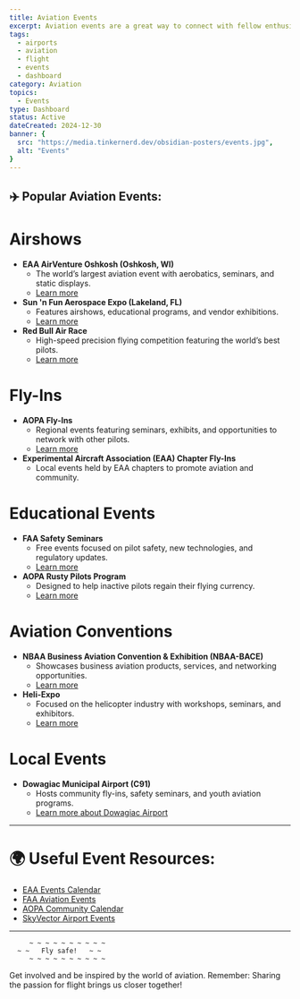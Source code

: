 ```yaml
---
title: Aviation Events
excerpt: Aviation events are a great way to connect with fellow enthusiasts, learn about new technologies, and celebrate the wonders of flight. From airshows to educational seminars, there’s something for everyone in the aviation community.
tags:
  - airports
  - aviation
  - flight
  - events
  - dashboard
category: Aviation
topics:
  - Events
type: Dashboard
status: Active
dateCreated: 2024-12-30
banner: {
  src: "https://media.tinkernerd.dev/obsidian-posters/events.jpg",
  alt: "Events"
}
---
```



## ✈️ Popular Aviation Events:

# Airshows
- **EAA AirVenture Oshkosh (Oshkosh, WI)**
	- The world’s largest aviation event with aerobatics, seminars, and static displays.
	- [Learn more](https://www.eaa.org/airventure)
- **Sun 'n Fun Aerospace Expo (Lakeland, FL)**
	- Features airshows, educational programs, and vendor exhibitions.
	- [Learn more](https://www.flysnf.org/)
- **Red Bull Air Race**
	- High-speed precision flying competition featuring the world’s best pilots.
	- [Learn more](https://www.redbullairrace.com/)

# Fly-Ins
- **AOPA Fly-Ins**
	- Regional events featuring seminars, exhibits, and opportunities to network with other pilots.
	- [Learn more](https://www.aopa.org/community/events)
- **Experimental Aircraft Association (EAA) Chapter Fly-Ins**
	- Local events held by EAA chapters to promote aviation and community.

# Educational Events
- **FAA Safety Seminars**
	- Free events focused on pilot safety, new technologies, and regulatory updates.
	- [Learn more](https://www.faasafety.gov/)
- **AOPA Rusty Pilots Program**
	- Designed to help inactive pilots regain their flying currency.
	- [Learn more](https://www.aopa.org/training-and-safety/lapsed-pilots/rusty-pilots)

# Aviation Conventions
- **NBAA Business Aviation Convention & Exhibition (NBAA-BACE)**
	- Showcases business aviation products, services, and networking opportunities.
	- [Learn more](https://nbaa.org/)
- **Heli-Expo**
	- Focused on the helicopter industry with workshops, seminars, and exhibitors.
	- [Learn more](https://heliexpo.rotor.org/)

# Local Events
- **Dowagiac Municipal Airport (C91)**
	- Hosts community fly-ins, safety seminars, and youth aviation programs.
	- [Learn more about Dowagiac Airport](https://skyvector.com/airport/C91/Dowagiac-Municipal-Airport)

---

# 🌍 Useful Event Resources:
- [EAA Events Calendar](https://www.eaa.org/eaa/events)
- [FAA Aviation Events](https://www.faa.gov/newsroom/events)
- [AOPA Community Calendar](https://www.aopa.org/community/events)
- [SkyVector Airport Events](https://skyvector.com/)



---

```plaintext
     ~ ~ ~ ~ ~ ~ ~ ~ ~ ~
  ~ ~   Fly safe!   ~ ~
     ~ ~ ~ ~ ~ ~ ~ ~ ~ ~
```

Get involved and be inspired by the world of aviation. Remember: Sharing the passion for flight brings us closer together!